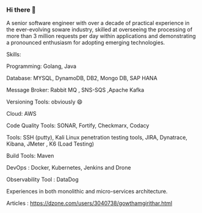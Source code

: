 ### Hi there 👋

A senior software engineer with over a decade of practical experience in the ever-evolving soware industry, skilled at overseeing the processing of more than 3 million requests per day within applications and demonstrating a pronounced enthusiasm for adopting emerging technologies.

Skills:

Programming:  Golang, Java

Database: MYSQL, DynamoDB, DB2, Mongo DB, SAP HANA

Message Broker:  Rabbit MQ , SNS-SQS ,Apache Kafka

Versioning Tools:  obviously 😄

Cloud: AWS 

Code Quality Tools: SONAR, Fortify, Checkmarx, Codacy

Tools: SSH (putty), Kali Linux penetration testing tools, JIRA, Dynatrace, Kibana, JMeter , K6 (Load Testing)

Build Tools:  Maven

DevOps : Docker, Kubernetes, Jenkins and Drone

Observability Tool : DataDog

Experiences in both monolithic and micro-services architecture.

Articles : https://dzone.com/users/3040738/gowthamgirithar.html

<!--
**GowthamGirithar/GowthamGirithar** is a ✨ _special_ ✨ repository because its `README.md` (this file) appears on your GitHub profile.

Here are some ideas to get you started:

- 🔭 I’m currently working on ...
- 🌱 I’m currently learning ...
- 👯 I’m looking to collaborate on ...
- 🤔 I’m looking for help with ...
- 💬 Ask me about ...
- 📫 How to reach me: ...
- 😄 Pronouns: ...
- ⚡ Fun fact: ...
-->
